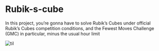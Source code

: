 # Rubik-s-cube
In this project, you’re gonna have to solve Rubik’s Cubes under official Rubik’s Cubes
competition conditions, and the Fewest Moves Challenge (GMC) in particular, minus the
usual hour limit 

![til](Rubik-s-cube/res/Desktop_220817_1450.gif)
